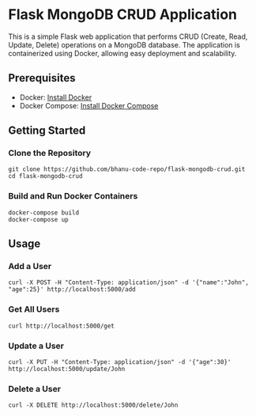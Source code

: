 # Flask MongoDB CRUD Application

This is a simple Flask web application that performs CRUD (Create, Read, Update, Delete) operations on a MongoDB database. The application is containerized using Docker, allowing easy deployment and scalability.

## Prerequisites

- Docker: [Install Docker](https://docs.docker.com/get-docker/)
- Docker Compose: [Install Docker Compose](https://docs.docker.com/compose/install/)

## Getting Started

### Clone the Repository

```
git clone https://github.com/bhanu-code-repo/flask-mongodb-crud.git
cd flask-mongodb-crud
```

### Build and Run Docker Containers

```
docker-compose build
docker-compose up
```

## Usage

### Add a User

```
curl -X POST -H "Content-Type: application/json" -d '{"name":"John", "age":25}' http://localhost:5000/add
```

### Get All Users

```
curl http://localhost:5000/get
```

### Update a User

```
curl -X PUT -H "Content-Type: application/json" -d '{"age":30}' http://localhost:5000/update/John
```

### Delete a User

```
curl -X DELETE http://localhost:5000/delete/John
```

